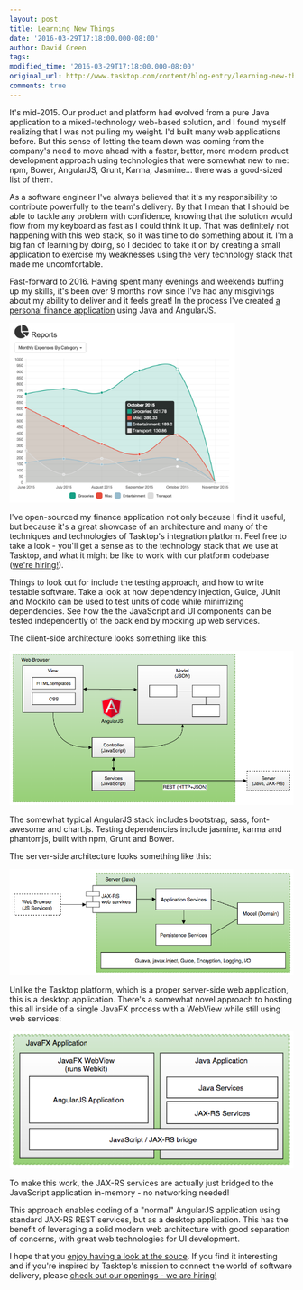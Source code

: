 ```yaml
---
layout: post
title: Learning New Things
date: '2016-03-29T17:18:00.000-08:00'
author: David Green
tags:
modified_time: '2016-03-29T17:18:00.000-08:00'
original_url: http://www.tasktop.com/content/blog-entry/learning-new-things
comments: true
---
```

It's mid-2015. Our product and platform had evolved from a pure Java application to a mixed-technology web-based solution, and I found myself realizing that I was not pulling my weight. I'd built many web applications before. But this sense of letting the team down was coming from the company's need to move ahead with a faster, better, more modern product development approach using technologies that were somewhat new to me: npm, Bower, AngularJS, Grunt, Karma, Jasmine... there was a good-sized list of them.

As a software engineer I've always believed that it's my responsibility to contribute powerfully to the team's delivery. By that I mean that I should be able to tackle any problem with confidence, knowing that the solution would flow from my keyboard as fast as I could think it up. That was definitely not happening with this web stack, so it was time to do something about it. I'm a big fan of learning by doing, so I decided to take it on by creating a small application to exercise my weaknesses using the very technology stack that made me uncomfortable.

Fast-forward to 2016. Having spent many evenings and weekends buffing up my skills, it's been over 9 months now since I've had any misgivings about my ability to deliver and it feels great! In the process I've created [a personal finance application](https://github.com/greensopinion/greenbeans) using Java and AngularJS.

<img src="/images/blog/greenbeans-report.png" alt="Personal Finance Application" width="400px"/>

I've open-sourced my finance application not only because I find it useful, but because it's a great showcase of an architecture and many of the techniques and technologies of Tasktop's integration platform.  Feel free to take a look - you'll get a sense as to the technology stack that we use at Tasktop, and what it might be like to work with our platform codebase ([we're hiring!](http://www.tasktop.com/careers)).

Things to look out for include the testing approach, and how to write testable software.  Take a look at how dependency injection, Guice, JUnit and Mockito can be used to test units of code while minimizing dependencies.  See how the the JavaScript and UI components can be tested independently of the back end by mocking up web services.

The client-side architecture looks something like this:

![Client-Side Architecture](/images/blog/greenbeans-client-side-architecture.png)

The somewhat typical AngularJS stack includes bootstrap, sass, font-awesome and chart.js.  Testing dependencies include jasmine, karma and phantomjs, built with npm, Grunt and Bower.

The server-side architecture looks something like this:

![Server-Side Architecture](/images/blog/greenbeans-server-architecture.png)

Unlike the Tasktop platform, which is a proper server-side web application, this is a desktop application.  There's a somewhat novel approach to hosting this all inside of a single JavaFX process with a WebView while still using web services:

![JavaFX, WebView and JavaScript / JAX-RS Bridge](/images/blog/greenbeans-javascript-bridge.png)

To make this work, the JAX-RS services are actually just bridged to the JavaScript application in-memory - no networking needed!

This approach enables coding of a "normal" AngularJS application using standard JAX-RS REST services, but as a desktop application.  This has the benefit of leveraging a solid modern web architecture with good separation of concerns, with great web technologies for UI development.

I hope that you [enjoy having a look at the souce](https://github.com/greensopinion/greenbeans).  If you find it interesting and if you're inspired by Tasktop's mission to connect the world of software delivery, please [check out our openings - we are hiring!](http://www.tasktop.com/careers)
